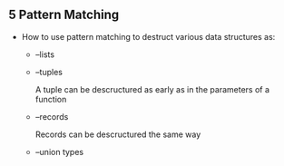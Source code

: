 ## 5 Pattern Matching

* How to use pattern matching to destruct various data structures as:

  * –lists

  * –tuples

    A tuple can be descructured as early as in the parameters of a function

  * –records

    Records can be descructured the same way

  * –union types

    
